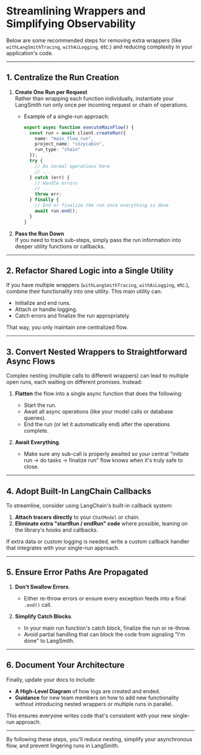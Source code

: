 # Streamlining Wrappers and Simplifying Observability

Below are some recommended steps for removing extra wrappers (like `withLangSmithTracing`, `withAiLogging`, etc.) and reducing complexity in your application's code.

---

## 1. Centralize the Run Creation

1. **Create One Run per Request**  
   Rather than wrapping each function individually, instantiate your LangSmith run only once per incoming request or chain of operations.  

   - Example of a single-run approach:  
     ```typescript:path/to/yourSingleRunFunction.ts
     export async function executeMainFlow() {
       const run = await client.createRun({ 
         name: "main_flow_run", 
         project_name: "cozycabin",
         run_type: "chain" 
       });
       try {
         // Do normal operations here
         // ...
       } catch (err) {
         // Handle errors
         // ...
         throw err;
       } finally {
         // End or finalize the run once everything is done
         await run.end();
       }
     }
     ```

2. **Pass the Run Down**  
   If you need to track sub-steps, simply pass the run information into deeper utility functions or callbacks.

---

## 2. Refactor Shared Logic into a Single Utility

If you have multiple wrappers (`withLangSmithTracing`, `withAiLogging`, etc.), combine their functionality into one utility. This main utility can:

- Initialize and end runs.  
- Attach or handle logging.  
- Catch errors and finalize the run appropriately.

That way, you only maintain one centralized flow.

---

## 3. Convert Nested Wrappers to Straightforward Async Flows

Complex nesting (multiple calls to different wrappers) can lead to multiple open runs, each waiting on different promises. Instead:

1. **Flatten** the flow into a single async function that does the following:
   - Start the run.  
   - Await all async operations (like your model calls or database queries).  
   - End the run (or let it automatically end) after the operations complete.

2. **Await Everything**.  
   - Make sure any sub-call is properly awaited so your central "initiate run → do tasks → finalize run" flow knows when it's truly safe to close.

---

## 4. Adopt Built-In LangChain Callbacks

To streamline, consider using LangChain's built-in callback system:

1. **Attach tracers directly** to your `ChatModel` or chain.  
2. **Eliminate extra "startRun / endRun" code** where possible, leaning on the library's hooks and callbacks.  

If extra data or custom logging is needed, write a custom callback handler that integrates with your single-run approach.

---

## 5. Ensure Error Paths Are Propagated

1. **Don't Swallow Errors**.  
   - Either re-throw errors or ensure every exception feeds into a final `.end()` call.  

2. **Simplify Catch Blocks**.  
   - In your main run function's catch block, finalize the run or re-throw.  
   - Avoid partial handling that can block the code from signaling "I'm done" to LangSmith.

---

## 6. Document Your Architecture

Finally, update your docs to include:

- **A High-Level Diagram** of how logs are created and ended.  
- **Guidance** for new team members on how to add new functionality without introducing nested wrappers or multiple runs in parallel.  

This ensures everyone writes code that's consistent with your new single-run approach.

---

By following these steps, you'll reduce nesting, simplify your asynchronous flow, and prevent lingering runs in LangSmith. 